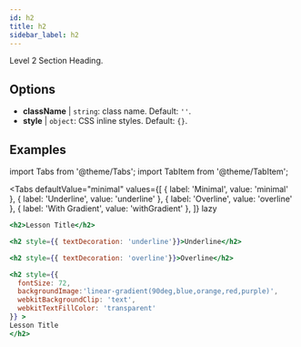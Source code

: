 ```yaml
---
id: h2
title: h2
sidebar_label: h2
---
```


Level 2 Section Heading.

## Options

* __className__ | `string`: class name. Default: `''`.
* __style__ | `object`: CSS inline styles. Default: `{}`.


## Examples

import Tabs from '@theme/Tabs';
import TabItem from '@theme/TabItem';

<Tabs
    defaultValue="minimal"
    values={[
        { label: 'Minimal', value: 'minimal' },
        { label: 'Underline', value: 'underline' },
        { label: 'Overline', value: 'overline' },
        { label: 'With Gradient', value: 'withGradient' },
    ]}
    lazy
>

<TabItem value="minimal">

```jsx live
<h2>Lesson Title</h2>
```

</TabItem>

<TabItem value="underline">

```jsx live
<h2 style={{ textDecoration: 'underline'}}>Underline</h2>
```

</TabItem>

<TabItem value="overline">

```jsx live
<h2 style={{ textDecoration: 'overline'}}>Overline</h2>
```

</TabItem>

<TabItem value="withGradient">

```jsx live
<h2 style={{ 
  fontSize: 72,
  backgroundImage:'linear-gradient(90deg,blue,orange,red,purple)',
  webkitBackgroundClip: 'text',
  webkitTextFillColor: 'transparent'
}} >
Lesson Title
</h2>
```

</TabItem>

</Tabs>
